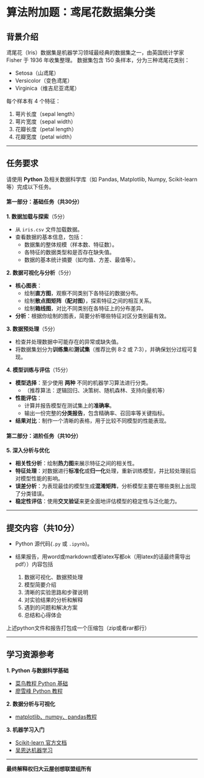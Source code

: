 # 算法附加题：鸢尾花数据集分类

## 背景介绍
鸢尾花（Iris）数据集是机器学习领域最经典的数据集之一，由英国统计学家 Fisher 于 1936 年收集整理。  数据集包含 150 条样本，分为三种鸢尾花类别：  

- Setosa（山鸢尾）
- Versicolor（变色鸢尾）
- Virginica（维吉尼亚鸢尾）

每个样本有 4 个特征：  
1. 萼片长度（sepal length）  
2. 萼片宽度（sepal width）  
3. 花瓣长度（petal length）  
4. 花瓣宽度（petal width）  

---

##  任务要求

请使用 **Python** 及相关数据科学库（如 Pandas, Matplotlib, Numpy, Scikit-learn 等）完成以下任务。

#### **第一部分：基础任务**（共30分）

**1. 数据加载与探索**（5分）

- 从 `iris.csv` 文件加载数据。
- 查看数据的基本信息，包括：
  - 数据集的整体规模（样本数、特征数）。
  - 各特征的数据类型和是否存在缺失值。
  - 数据的基本统计摘要（如均值、方差、最值等）。

**2. 数据可视化与分析**（5分）

- **核心图表**：
  - 绘制**直方图**，观察不同类别下各特征的数据分布。
  - 绘制**散点图矩阵（配对图）**，探索特征之间的相互关系。
  - 绘制**箱线图**，对比不同类别在各特征上的分布差异。
- **分析**：根据你绘制的图表，简要分析哪些特征对区分类别最有效。

**3. 数据预处理**（5分）

- 检查并处理数据中可能存在的异常或缺失值。
- 将数据集划分为**训练集**和**测试集**（推荐比例 8:2 或 7:3），并确保划分过程可复现。

**4. 模型训练与评估**（15分）

- **模型选择**：至少使用 **两种** 不同的机器学习算法进行分类。
  - （推荐算法：逻辑回归、决策树、随机森林、支持向量机等）
- **性能评估**：
  - 计算并报告模型在测试集上的**准确率**。
  - 输出一份完整的**分类报告**，包含精确率、召回率等关键指标。
- **结果对比**：制作一个清晰的表格，用于比较不同模型的性能表现。



#### **第二部分：进阶任务**（共10分）

**5. 深入分析与优化**

- **相关性分析**：绘制**热力图**来展示特征之间的相关性。
- **特征处理**：对数据进行**标准化**或**归一化**处理，重新训练模型，并比较处理前后对模型性能的影响。
- **误差分析**：为表现最佳的模型生成**混淆矩阵**，分析模型主要在哪些类别上出现了分类错误。
- **稳定性评估**：使用**交叉验证**来更全面地评估模型的稳定性与泛化能力。

---

## 提交内容（共10分）

- Python 源代码(`.py` 或 `.ipynb`)。  

- 结果报告，用word或markdown或者latex写都ok（用latex的话最终需导出pdf））内容包括
  1. 数据可视化、数据预处理
  2. 模型简要介绍
  3. 清晰的实验思路和步骤说明
  4. 对实验结果的分析和解释
  5. 遇到的问题和解决方案
  6. 总结和心得体会

上述python文件和报告打包成一个压缩包（zip或者rar都行）

---

## 学习资源参考

**1. Python 与数据科学基础**  
- [菜鸟教程 Python 基础](https://www.runoob.com/python3/python3-tutorial.html)  
- [廖雪峰 Python 教程](https://www.liaoxuefeng.com/wiki/1016959663602400)  

**2. 数据分析与可视化**  

- [matplotlib、numpy、pandas教程](https://www.bilibili.com/video/BV1hx411d7jb/?spm_id_from=333.337.search-card.all.click&vd_source=6cf15855497694b09ace8e820f48b06a)

**3. 机器学习入门**  

- [Scikit-learn 官方文档](https://scikit-learn.org/stable/user_guide.html)  
- [吴恩达机器学习](https://www.bilibili.com/video/BV1owrpYKEtP/?spm_id_from=333.337.search-card.all.click)

---

**最终解释权归大云屋创想联盟组所有**



